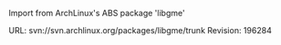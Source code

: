 Import from ArchLinux's ABS package 'libgme'

URL: svn://svn.archlinux.org/packages/libgme/trunk
Revision: 196284
